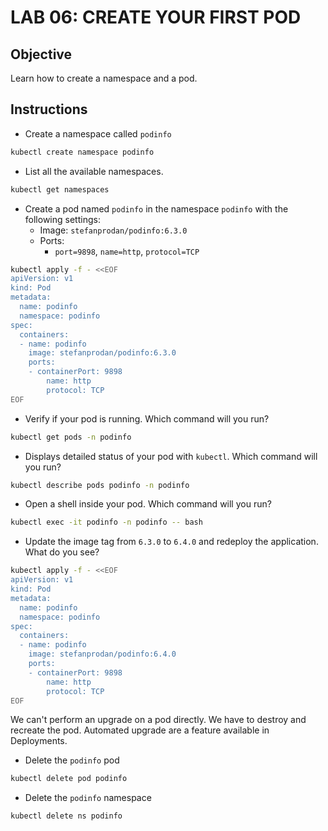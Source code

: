 # LAB 06: CREATE YOUR FIRST POD

## Objective

Learn how to create a namespace and a pod.

## Instructions

- Create a namespace called `podinfo`

```bash
kubectl create namespace podinfo
```

- List all the available namespaces.

```bash
kubectl get namespaces
```

- Create a pod named `podinfo` in the namespace `podinfo` with the following settings:
  - Image: `stefanprodan/podinfo:6.3.0`
  - Ports:
    - `port=9898`, `name=http`, `protocol=TCP`

```bash
kubectl apply -f - <<EOF
apiVersion: v1
kind: Pod
metadata:
  name: podinfo
  namespace: podinfo
spec:
  containers:
  - name: podinfo
    image: stefanprodan/podinfo:6.3.0
    ports:
    - containerPort: 9898
        name: http
        protocol: TCP
EOF
```

- Verify if your pod is running. Which command will you run?

```bash
kubectl get pods -n podinfo
```

- Displays detailed status of your pod with `kubectl`. Which command will you run?

```bash
kubectl describe pods podinfo -n podinfo
```

- Open a shell inside your pod. Which command will you run?

```bash
kubectl exec -it podinfo -n podinfo -- bash
```

- Update the image tag from `6.3.0` to `6.4.0` and redeploy the application. What do you see?

```bash
kubectl apply -f - <<EOF
apiVersion: v1
kind: Pod
metadata:
  name: podinfo
  namespace: podinfo
spec:
  containers:
  - name: podinfo
    image: stefanprodan/podinfo:6.4.0
    ports:
    - containerPort: 9898
        name: http
        protocol: TCP
EOF
```

We can't perform an upgrade on a pod directly. We have to destroy and recreate the pod. Automated upgrade are a feature available in Deployments.

- Delete the `podinfo` pod 

```bash
kubectl delete pod podinfo
```

- Delete the `podinfo` namespace

```bash
kubectl delete ns podinfo
```